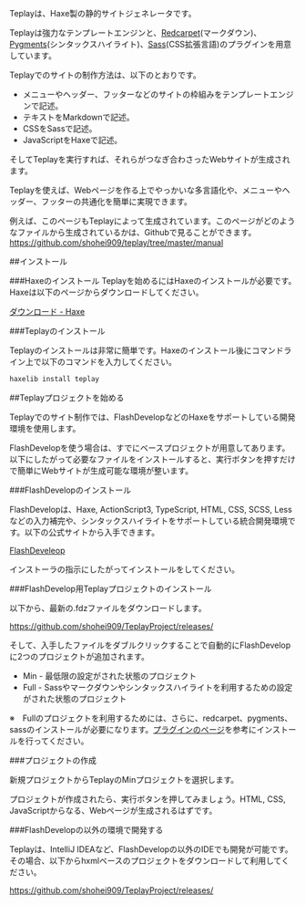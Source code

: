 Teplayは、Haxe製の静的サイトジェネレータです。

Teplayは強力なテンプレートエンジンと、[Redcarpet](https://github.com/vmg/redcarpet)(マークダウン)、[Pygments](http://pygments.org/)(シンタックスハイライト)、[Sass](http://sass-lang.com/)(CSS拡張言語)のプラグインを用意しています。

Teplayでのサイトの制作方法は、以下のとおりです。

* メニューやヘッダー、フッターなどのサイトの枠組みをテンプレートエンジンで記述。
* テキストをMarkdownで記述。
* CSSをSassで記述。
* JavaScriptをHaxeで記述。

そしてTeplayを実行すれば、それらがつなぎ合わさったWebサイトが生成されます。

Teplayを使えば、Webページを作る上でやっかいな多言語化や、メニューやヘッダー、フッターの共通化を簡単に実現できます。

例えば、このページもTeplayによって生成されています。このページがどのようなファイルから生成されているかは、Githubで見ることができます。
<https://github.com/shohei909/teplay/tree/master/manual>

##インストール

###Haxeのインストール
Teplayを始めるにはHaxeのインストールが必要です。Haxeは以下のページからダウンロードしてください。

[ダウンロード - Haxe](http://haxe.org/download)

###Teplayのインストール

Teplayのインストールは非常に簡単です。Haxeのインストール後にコマンドライン上で以下のコマンドを入力してください。

```sh
haxelib install teplay
```

##Teplayプロジェクトを始める

Teplayでのサイト制作では、FlashDevelopなどのHaxeをサポートしている開発環境を使用します。

FlashDevelopを使う場合は、すでにベースプロジェクトが用意してあります。以下にしたがって必要なファイルをインストールすると、実行ボタンを押すだけで簡単にWebサイトが生成可能な環境が整います。

###FlashDevelopのインストール

FlashDevelopは、Haxe, ActionScript3, TypeScript, HTML, CSS, SCSS, Lessなどの入力補完や、シンタックスハイライトをサポートしている統合開発環境です。以下の公式サイトから入手できます。

[FlashDeveleop](http://www.flashdevelop.org/)

インストーラの指示にしたがってインストールをしてください。
	
###FlashDevelop用Teplayプロジェクトのインストール

以下から、最新の.fdzファイルをダウンロードします。

<https://github.com/shohei909/TeplayProject/releases/>

そして、入手したファイルをダブルクリックすることで自動的にFlashDevelopに2つのプロジェクトが追加されます。

* Min - 最低限の設定がされた状態のプロジェクト
* Full - Sassやマークダウンやシンタックスハイライトを利用するための設定がされた状態のプロジェクト

※　Fullのプロジェクトを利用するためには、さらに、redcarpet、pygments、sassのインストールが必要になります。[プラグインのページ](plugin.html)を参考にインストールを行ってください。

###プロジェクトの作成

新規プロジェクトからTeplayのMinプロジェクトを選択します。

プロジェクトが作成されたら、実行ボタンを押してみましょう。HTML, CSS, JavaScriptからなる、Webページが生成されるはずです。


###FlashDevelopの以外の環境で開発する

Teplayは、IntelliJ IDEAなど、FlashDevelopの以外のIDEでも開発が可能です。その場合、以下からhxmlベースのプロジェクトをダウンロードして利用してください。

<https://github.com/shohei909/TeplayProject/releases/>